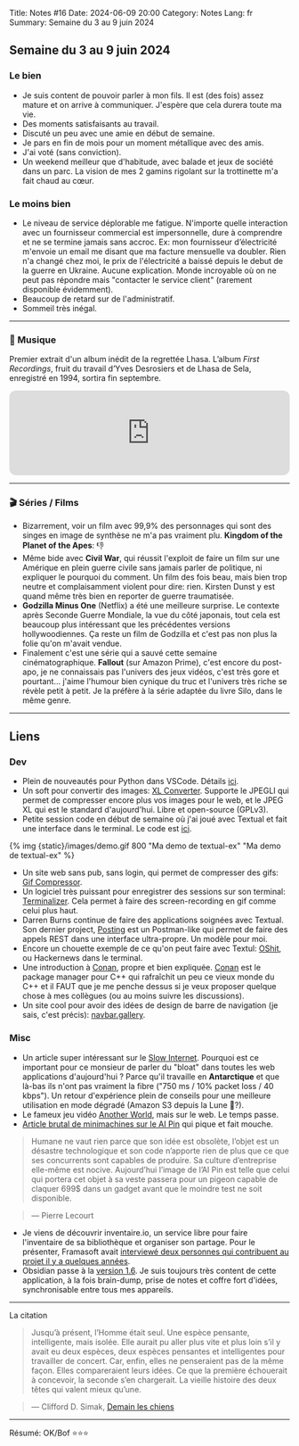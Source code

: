 Title: Notes #16
Date: 2024-06-09 20:00
Category: Notes
Lang: fr
Summary: Semaine du 3 au 9 juin 2024

## Semaine du 3 au 9 juin 2024

### Le bien

* Je suis content de pouvoir parler à mon fils. Il est (des fois) assez mature et on arrive à communiquer. J'espère que cela durera toute ma vie.
* Des moments satisfaisants au travail.
* Discuté un peu avec une amie en début de semaine.
* Je pars en fin de mois pour un moment métallique avec des amis.
* J'ai voté (sans conviction).
* Un weekend meilleur que d'habitude, avec balade et jeux de société dans un parc. La vision de mes 2 gamins rigolant sur la trottinette m'a fait chaud au cœur.

### Le moins bien

* Le niveau de service déplorable me fatigue. N'importe quelle interaction avec un fournisseur commercial est impersonnelle, dure à comprendre et ne se termine jamais sans accroc. Ex: mon fournisseur d’électricité m'envoie un email me disant que ma facture mensuelle va doubler. Rien n'a changé chez moi, le prix de l'électricité a baissé depuis le debut de la guerre en Ukraine. Aucune explication. Monde incroyable où on ne peut pas répondre mais "contacter le service client" (rarement disponible évidemment).
* Beaucoup de retard sur de l'administratif.
* Sommeil très inégal.

---

### 🎵 Musique

Premier extrait d'un album inédit de la regrettée Lhasa. L’album _First Recordings_, fruit du travail d’Yves Desrosiers et de Lhasa de Sela, enregistré en 1994, sortira fin septembre.

<iframe style="border-radius:12px" src="https://open.spotify.com/embed/track/0ntjfU9QOdA0SpmmbDg588?utm_source=generator" width="100%" height="152" frameBorder="0" allowfullscreen="" allow="autoplay; clipboard-write; encrypted-media; fullscreen; picture-in-picture" loading="lazy"></iframe>

---

### 🎬 Séries / Films

* Bizarrement, voir un film avec 99,9% des personnages qui sont des singes en image de synthèse ne m'a pas vraiment plu. **Kingdom of the Planet of the Apes**: 👎
* Même bide avec **Civil War**, qui réussit l'exploit de faire un film sur une Amérique en plein guerre civile sans jamais parler de politique, ni expliquer le pourquoi du comment. Un film des fois beau, mais bien trop neutre et complaisamment violent pour dire: rien. Kirsten Dunst y est quand même très bien en reporter de guerre traumatisée.
* **Godzilla Minus One** (Netflix) a été une meilleure surprise. Le contexte après Seconde Guerre Mondiale, la vue du côté japonais, tout cela est beaucoup plus intéressant que les précédentes versions hollywoodiennes. Ça reste un film de Godzilla et c'est pas non plus la folie qu'on m'avait vendue.
* Finalement c'est une série qui a sauvé cette semaine cinématographique. **Fallout** (sur Amazon Prime), c'est encore du post-apo, je ne connaissais pas l'univers des jeux vidéos, c'est très gore et pourtant... j'aime l'humour bien cynique du truc et l'univers très riche se révèle petit à petit. Je la préfère à la série adaptée du livre Silo, dans le même genre.

---

## Liens

### Dev

* Plein de nouveautés pour Python dans VSCode. Détails [ici](https://devblogs.microsoft.com/python/python-in-visual-studio-code-june-2024-release/).
* Un soft pour convertir des images: [XL Converter](https://codepoems.eu/xl-converter/). Supporte le JPEGLI qui permet de compresser encore plus vos images pour le web, et le JPEG XL qui est le standard d'aujourd'hui. Libre et open-source (GPLv3).
* Petite session code en début de semaine où j'ai joué avec Textual et fait une interface dans le terminal. Le code est [ici](https://github.com/frica/textual-ex).

{% img {static}/images/demo.gif 800 "Ma demo de textual-ex" "Ma demo de textual-ex" %}

* Un site web sans pub, sans login, qui permet de compresser des gifs: [Gif Compressor](https://gifcompressor.com/).
* Un logiciel très puissant pour enregistrer des sessions sur son terminal: [Terminalizer](https://github.com/faressoft/terminalizer). Cela permet à faire des screen-recording en gif comme celui plus haut.
* Darren Burns continue de faire des applications soignées avec Textual. Son dernier project, [Posting](https://github.com/darrenburns/posting) est un Postman-like qui permet de faire des appels REST dans une interface ultra-propre. Un modèle pour moi.
* Encore un chouette exemple de ce qu'on peut faire avec Textul: [OShit](https://github.com/davep/oshit), ou Hackernews dans le terminal.
* Une introduction à [Conan](https://cppyoga.github.io/html/ch01.html), propre et bien expliquée. [Conan](https://conan.io/) est le package manager pour C++ qui rafraîchit un peu ce vieux monde du C++ et il FAUT que je me penche dessus si je veux proposer quelque chose à mes collègues (ou au moins suivre les discussions).
* Un site cool pour avoir des idées de design de barre de navigation (je sais, c'est précis): [navbar.gallery](https://www.navbar.gallery).

### Misc

* Un article super intéressant sur le [Slow Internet](https://brr.fyi/posts/engineering-for-slow-internet). Pourquoi est ce important pour ce monsieur de parler du "bloat" dans toutes les web applications d'aujourd'hui ? Parce qu'il travaille en **Antarctique** et que là-bas ils n'ont pas vraiment la fibre ("750 ms / 10% packet loss / 40 kbps"). Un retour d'expérience plein de conseils pour une meilleure utilisation en mode dégradé (Amazon S3 depuis la Lune 🤔?).
* Le fameux jeu vidéo [Another World](https://www.emaxilde.net/assets/games/another-world/another-world.html), mais sur le web. Le temps passe.
* [Article brutal de minimachines sur le AI Pin](https://www.minimachines.net/actu/humane-aurait-voulu-se-vendre-pour-1-milliard-de-dollars-a-hp-127591) qui pique et fait mouche.

> Humane ne vaut rien parce que son idée est obsolète, l’objet est un désastre technologique et son code n’apporte rien de plus que ce que ses concurrents  sont capables de produire. Sa culture d’entreprise elle-même est nocive. Aujourd’hui l’image de l’AI Pin est telle que celui qui portera cet objet à sa veste passera pour un pigeon capable de claquer 699$ dans un gadget avant que le moindre test ne soit disponible.

> — Pierre Lecourt

* Je viens de découvrir inventaire.io, un service libre pour faire l'inventaire de sa bibliothèque et organiser son partage. Pour le présenter, Framasoft avait [interviewé deux personnes qui contribuent au projet il y a quelques années](https://framablog.org/2021/06/16/partagez-linventaire-de-votre-bibliotheque-avec-vos-proches-sur-inventaire-io/).
* Obsidian passe à la [version 1.6](https://obsidian.md/changelog/2024-06-07-desktop-v1.6.2/). Je suis toujours très content de cette application, à la fois brain-dump, prise de notes et coffre fort d'idées, synchronisable entre tous mes appareils.

---

La citation

> Jusqu’à présent, l’Homme était seul. Une espèce pensante, intelligente, mais isolée. Elle aurait pu aller plus vite et plus loin s’il y avait eu deux espèces, deux espèces pensantes et intelligentes pour travailler de concert. Car, enfin, elles ne penseraient pas de la même façon. Elles compareraient leurs idées. Ce que la première échouerait à concevoir, la seconde s’en chargerait. La vieille histoire des deux têtes qui valent mieux qu’une.

> — Clifford D. Simak, [Demain les chiens](https://www.goodreads.com/book/show/2555279.Demain_les_chiens)

---

Résumé: OK/Bof ⭐⭐⭐

